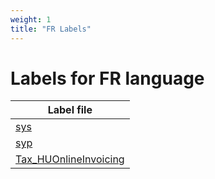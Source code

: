 ```yaml
---
weight: 1
title: "FR Labels"
---
```


# Labels for FR language

| Label file                                      |
| ----------------------------------------------- |
| [sys](sys/)                                     |
| [syp](syp/)                                     |
| [Tax_HUOnlineInvoicing](Tax_HUOnlineInvoicing/) |
